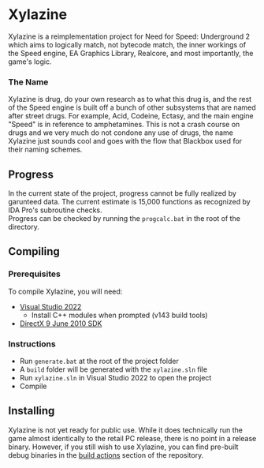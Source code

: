 # Xylazine
Xylazine is a reimplementation project for Need for Speed: Underground 2 which aims to logically match, not bytecode match, the inner workings of the Speed engine, EA Graphics Library, Realcore, and most importantly, the game's logic.
### The Name
Xylazine is drug, do your own research as to what this drug is, and the rest of the Speed engine is built off a bunch of other subsystems that are named after street drugs. For example, Acid, Codeine, Ectasy, and the main engine "Speed" is in reference to amphetamines. This is not a crash course on drugs and we very much do not condone any use of drugs, the name Xylazine just sounds cool and goes with the flow that Blackbox used for their naming schemes.


## Progress
In the current state of the project, progress cannot be fully realized by garunteed data. The current estimate is 15,000 functions as recognized by IDA Pro's subroutine checks.  
Progress can be checked by running the `progcalc.bat` in the root of the directory.

## Compiling

### Prerequisites
To compile Xylazine, you will need:
- [Visual Studio 2022](https://visualstudio.microsoft.com/vs/)
     - Install C++ modules when prompted (v143 build tools)
- [DirectX 9 June 2010 SDK](https://www.microsoft.com/en-US/download/details.aspx?id=6812)

### Instructions
- Run `generate.bat` at the root of the project folder
- A `build` folder will be generated with the `xylazine.sln` file
- Run `xylazine.sln` in Visual Studio 2022 to open the project
- Compile


## Installing
Xylazine is not yet ready for public use. While it does technically run the game almost identically to the retail PC release, there is no point in a release binary. However, if you still wish to use Xylazine, you can find pre-built debug binaries in the [build actions](https://github.com/BttrDrgn/xylazine/actions/workflows/build.yml) section of the repository.
